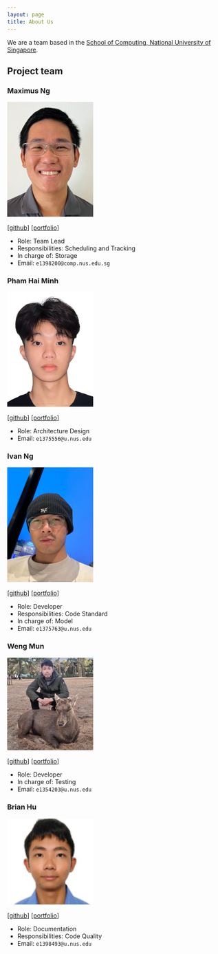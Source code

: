 ```yaml
---
layout: page
title: About Us
---
```


We are a team based in the [School of Computing, National University of Singapore](https://www.comp.nus.edu.sg).


## Project team

### Maximus Ng

<img src="images/mnjpeng.png" width="200px">

[[github](https://github.com/MNJPeng)]
[[portfolio](team/mnjpeng.md)]

* Role: Team Lead
* Responsibilities: Scheduling and Tracking
* In charge of: Storage
* Email: `e1398200@comp.nus.edu.sg`

### Pham Hai Minh

<img src="images/monnss69.png" width="200px">

[[github](https://github.com/monnss69)]
[[portfolio](team/monnss69.md)]

* Role: Architecture Design
* Email: `e1375556@u.nus.edu`

### Ivan Ng

<img src="images/inzk0518.png" width="200px">

[[github](http://github.com/inzk0518)]
[[portfolio](team/inzk0518.md)]

* Role: Developer
* Responsibilities: Code Standard
* In charge of: Model
* Email: `e1375763@u.nus.edu`

### Weng Mun

<img src="images/wengmu.png" width="200px">

[[github](https://github.com/wengmu)]
[[portfolio](team/wengmu.md)]

* Role: Developer
* In charge of: Testing
* Email: `e1354203@u.nus.edu`

### Brian Hu

<img src="images/joojaja.png" width="200px">

[[github](http://github.com/joojaja)]
[[portfolio](team/joojaja.md)]

* Role: Documentation
* Responsibilities: Code Quality
* Email: `e1398493@u.nus.edu`
